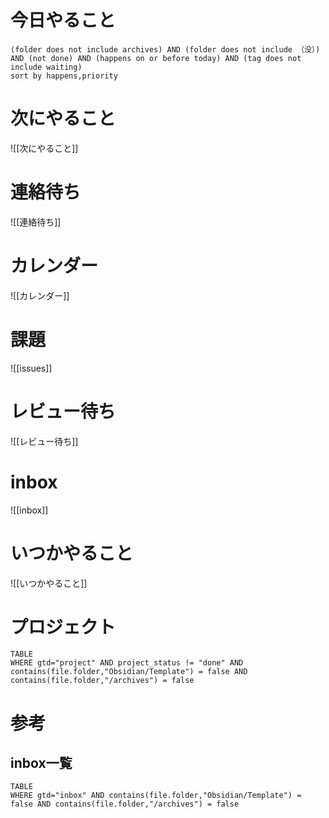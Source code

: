 # 今日やること
```tasks
(folder does not include archives) AND (folder does not include （没）) AND (not done) AND (happens on or before today) AND (tag does not include waiting)
sort by happens,priority
```

# 次にやること
![[次にやること]]

# 連絡待ち
![[連絡待ち]]

# カレンダー
![[カレンダー]]

# 課題
![[issues]]

# レビュー待ち
![[レビュー待ち]]

# inbox
![[inbox]]

# いつかやること
![[いつかやること]]


# プロジェクト
```dataview
TABLE
WHERE gtd="project" AND project_status != "done" AND contains(file.folder,"Obsidian/Template") = false AND contains(file.folder,"/archives") = false

```

# 参考
## inbox一覧
```dataview
TABLE
WHERE gtd="inbox" AND contains(file.folder,"Obsidian/Template") = false AND contains(file.folder,"/archives") = false

```
